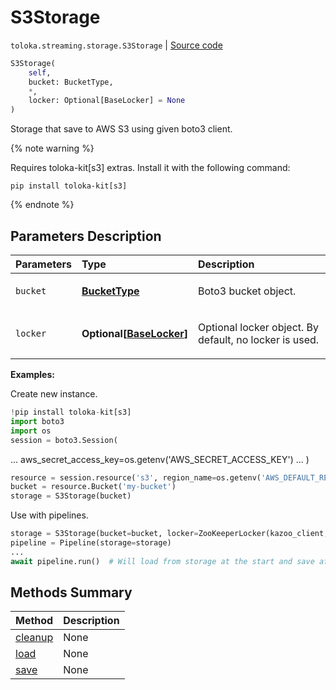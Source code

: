 # S3Storage
`toloka.streaming.storage.S3Storage` | [Source code](https://github.com/Toloka/toloka-kit/blob/v1.2.0/src/streaming/storage.py#L158)

```python
S3Storage(
    self,
    bucket: BucketType,
    *,
    locker: Optional[BaseLocker] = None
)
```

Storage that save to AWS S3 using given boto3 client.


{% note warning %}

Requires toloka-kit[s3] extras. Install it with the following command:

```shell
pip install toloka-kit[s3]
```

{% endnote %}

## Parameters Description

| Parameters | Type | Description |
| :----------| :----| :-----------|
`bucket`|**[BucketType](toloka.streaming.storage.BucketType.md)**|<p>Boto3 bucket object.</p>
`locker`|**Optional\[[BaseLocker](toloka.streaming.locker.BaseLocker.md)\]**|<p>Optional locker object. By default, no locker is used.</p>

**Examples:**

Create new instance.

```python
!pip install toloka-kit[s3]
import boto3
import os
session = boto3.Session(
```
...     aws_secret_access_key=os.getenv('AWS_SECRET_ACCESS_KEY')
... )
```python
resource = session.resource('s3', region_name=os.getenv('AWS_DEFAULT_REGION', 'us-east-2'))
bucket = resource.Bucket('my-bucket')
storage = S3Storage(bucket)
```

Use with pipelines.

```python
storage = S3Storage(bucket=bucket, locker=ZooKeeperLocker(kazoo_client, '/lock-dir'))
pipeline = Pipeline(storage=storage)
...
await pipeline.run()  # Will load from storage at the start and save after each iteration.
```
## Methods Summary

| Method | Description |
| :------| :-----------|
[cleanup](toloka.streaming.storage.S3Storage.cleanup.md)| None
[load](toloka.streaming.storage.S3Storage.load.md)| None
[save](toloka.streaming.storage.S3Storage.save.md)| None

